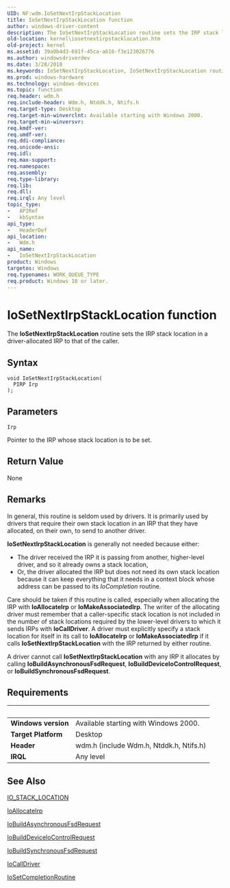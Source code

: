 ```yaml
---
UID: NF:wdm.IoSetNextIrpStackLocation
title: IoSetNextIrpStackLocation function
author: windows-driver-content
description: The IoSetNextIrpStackLocation routine sets the IRP stack location in a driver-allocated IRP to that of the caller.
old-location: kernel\iosetnextirpstacklocation.htm
old-project: kernel
ms.assetid: 39a0b4d3-691f-45ca-a616-f3e123026776
ms.author: windowsdriverdev
ms.date: 3/28/2018
ms.keywords: IoSetNextIrpStackLocation, IoSetNextIrpStackLocation routine [Kernel-Mode Driver Architecture], k104_34f06977-f176-4590-9d5a-adffebbdd9b9.xml, kernel.iosetnextirpstacklocation, wdm/IoSetNextIrpStackLocation
ms.prod: windows-hardware
ms.technology: windows-devices
ms.topic: function
req.header: wdm.h
req.include-header: Wdm.h, Ntddk.h, Ntifs.h
req.target-type: Desktop
req.target-min-winverclnt: Available starting with Windows 2000.
req.target-min-winversvr: 
req.kmdf-ver: 
req.umdf-ver: 
req.ddi-compliance: 
req.unicode-ansi: 
req.idl: 
req.max-support: 
req.namespace: 
req.assembly: 
req.type-library: 
req.lib: 
req.dll: 
req.irql: Any level
topic_type:
-	APIRef
-	kbSyntax
api_type:
-	HeaderDef
api_location:
-	Wdm.h
api_name:
-	IoSetNextIrpStackLocation
product: Windows
targetos: Windows
req.typenames: WORK_QUEUE_TYPE
req.product: Windows 10 or later.
---
```



# IoSetNextIrpStackLocation function
The <b>IoSetNextIrpStackLocation</b> routine sets the IRP stack location in a driver-allocated IRP to that of the caller.

## Syntax

```
void IoSetNextIrpStackLocation(
  PIRP Irp
);
```

## Parameters

`Irp`

Pointer to the IRP whose stack location is to be set.


## Return Value

None

## Remarks

In general, this routine is seldom used by drivers. It is primarily used by drivers that require their own stack location in an IRP that they have allocated, on their own, to send to another driver.

<b>IoSetNextIrpStackLocation</b> is generally not needed because either:

<ul>
<li>
The driver received the IRP it is passing from another, higher-level driver, and so it already owns a stack location,

</li>
<li>
Or, the driver allocated the IRP but does not need its own stack location because it can keep everything that it needs in a context block whose address can be passed to its <i>IoCompletion</i> routine.

</li>
</ul>
Care should be taken if this routine is called, especially when allocating the IRP with <b>IoAllocateIrp</b> or <b>IoMakeAssociatedIrp</b>. The writer of the allocating driver must remember that a caller-specific stack location is not included in the number of stack locations required by the lower-level drivers to which it sends IRPs with <b>IoCallDriver</b>. A driver must explicitly specify a stack location for itself in its call to <b>IoAllocateIrp</b> or <b>IoMakeAssociatedIrp</b> if it calls <b>IoSetNextIrpStackLocation</b> with the IRP returned by either routine.

A driver cannot call <b>IoSetNextIrpStackLocation</b> with any IRP it allocates by calling <b>IoBuildAsynchronousFsdRequest</b>, <b>IoBuildDeviceIoControlRequest</b>, or <b>IoBuildSynchronousFsdRequest</b>.

## Requirements
| &nbsp; | &nbsp; |
| ---- |:---- |
| **Windows version** | Available starting with Windows 2000.  |
| **Target Platform** | Desktop |
| **Header** | wdm.h (include Wdm.h, Ntddk.h, Ntifs.h) |
| **IRQL** | Any level |

## See Also

<a href="https://msdn.microsoft.com/library/windows/hardware/ff550659">IO_STACK_LOCATION</a>



<a href="https://msdn.microsoft.com/library/windows/hardware/ff548257">IoAllocateIrp</a>



<a href="https://msdn.microsoft.com/library/windows/hardware/ff548310">IoBuildAsynchronousFsdRequest</a>



<a href="https://msdn.microsoft.com/library/windows/hardware/ff548318">IoBuildDeviceIoControlRequest</a>



<a href="https://msdn.microsoft.com/library/windows/hardware/ff548330">IoBuildSynchronousFsdRequest</a>



<a href="https://msdn.microsoft.com/library/windows/hardware/ff548336">IoCallDriver</a>



<a href="https://msdn.microsoft.com/library/windows/hardware/ff549679">IoSetCompletionRoutine</a>
